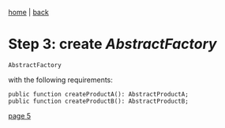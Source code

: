[home](./page01.md) | [back](./page03.md)

# Step 3: create *AbstractFactory* 

```
AbstractFactory
```
with the following requirements:
```
public function createProductA(): AbstractProductA;
public function createProductB(): AbstractProductB;
```

[page 5](./page05.md)
